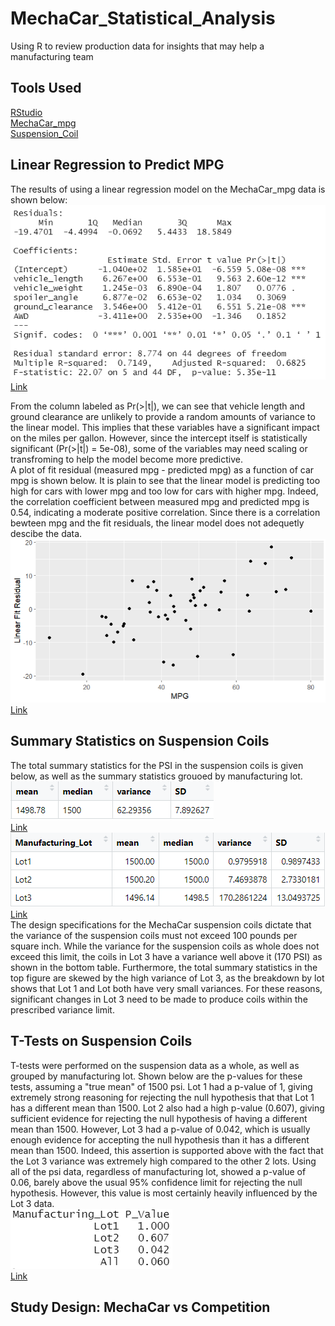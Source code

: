 # MechaCar_Statistical_Analysis
Using R to review production data for insights that may help a manufacturing team

## Tools Used
[RStudio](https://www.rstudio.com/)<br />
[MechaCar_mpg](/Data_Files/MechaCar_mpg.csv)<br />
[Suspension_Coil](/Data_Files/Suspension_Coil.csv)

## Linear Regression to Predict MPG
The results of using a linear regression model on the MechaCar_mpg data is shown below:<br />
![](/Results/LinRegSummary.PNG) <br />
[Link](/Results/LinRegSummary.PNG)<br />

From the column labeled as Pr(>|t|), we can see that vehicle length and ground clearance are unlikely to provide a random amounts of variance to the linear model. This implies that these variables have a significant impact on the miles per gallon. However, since the intercept itself is statistically significant (Pr(>|t|) = 5e-08), some of the variables may need scaling or transfroming to help the model become more predictive.<br />
A plot of fit residual (measured mpg - predicted mpg) as a function of car mpg is shown below. It is plain to see that the linear model is predicting too high for cars with lower mpg and too low for cars with higher mpg. Indeed, the correlation coefficient between measured mpg and predicted mpg is 0.54, indicating a moderate positive correlation. Since there is a correlation bewteen mpg and the fit residuals, the linear model does not adequetly descibe the data.
![](/Results/LinRegFitResiduals.PNG) <br />
[Link](/Results/LinRegFitResiduals.PNG) <br />

## Summary Statistics on Suspension Coils
The total summary statistics for the PSI in the suspension coils is given below, as well as the summary statistics grouoed by manufacturing lot.<br />
![](/Results/TotalSummary.PNG) <br />
[Link](/Results/TotalSummary.PNG) <br />
![](/Results/LotSummaryStats.PNG) <br />
[Link](/Results/LotSummaryStats.PNG) <br />
The design specifications for the MechaCar suspension coils dictate that the variance of the suspension coils must not exceed 100 pounds per square inch.  While the variance for the suspension coils as whole does not exceed this limit, the coils in Lot 3 have a variance well above it (170 PSI) as shown in the bottom table. Furthermore, the total summary statistics in the top figure are skewed by the high variance of Lot 3, as the breakdown by lot shows that Lot 1 and Lot both have very small variances. For these reasons, significant changes in Lot 3 need to be made to produce coils within the prescribed variance limit.<br />

## T-Tests on Suspension Coils
T-tests were performed on the suspension data as a whole, as well as grouped by manufacturing lot.  Shown below are the p-values for these tests, assuming a "true mean" of 1500 psi. Lot 1 had a p-value of 1, giving extremely strong reasoning for rejecting the null hypothesis that that Lot 1 has a different mean than 1500. Lot 2 also had a high p-value (0.607), giving sufficient evidence for rejecting the null hypothesis of having a different mean than 1500.  However, Lot 3 had a p-value of 0.042, which is usually enough evidence for accepting the null hypothesis than it has a different mean than 1500. Indeed, this assertion is supported above with the fact that the Lot 3 variance was extremely high compared to the other 2 lots.  Using all of the psi data, regardless of manufacturing lot, showed a p-value of 0.06, barely above the usual 95% confidence limit for rejecting the null hypothesis.  However, this value is most certainly heavily influenced by the Lot 3 data.<br />
![](/Results/ttestResults.PNG) <br />
[Link](/Results/ttestResults.PNG) <br />

## Study Design: MechaCar vs Competition
